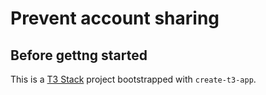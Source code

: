 # Prevent account sharing

## Before gettng started
This is a [T3 Stack](https://create.t3.gg/) project bootstrapped with `create-t3-app`.
